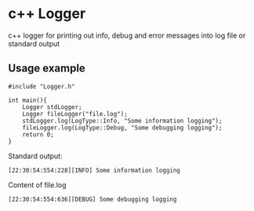 # c++ Logger 
c++ logger for printing out info, debug and error messages into log file or standard output

## Usage example
```
#include "Logger.h"

int main(){
    Logger stdLogger;
    Logger fileLogger("file.log");
    stdLogger.log(LogType::Info, "Some information logging");
    fileLogger.log(LogType::Debug, "Some debugging logging");
    return 0;
}
```
Standard output:
```
[22:30:54:554:228][INFO] Some information logging
```
Content of file.log
```
[22:30:54:554:636][DEBUG] Some debugging logging
```
